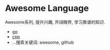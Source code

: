 # Awesome Language

Awesome系列, 提升兴趣, 开阔眼界, 学习靠谱的知识.

- [go](https://github.com/avelino/awesome-go)
- [cpp](https://github.com/fffaraz/awesome-cpp)
- ...搜索关键词: awesome, github